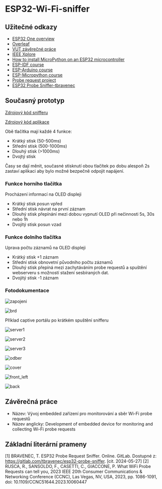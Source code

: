 # ESP32-Wi-Fi-sniffer
## Užitečné odkazy
- [ESP32 One overview](https://www.waveshare.com/wiki/ESP32_One)
- [Overleaf](https://www.overleaf.com/project)
- [VUT závěrečné práce](https://www.vut.cz/studenti/zav-prace)
- [IEEE Xplore](https://ieeexplore.ieee.org/Xplore/home.jsp)
- [How to install MicroPython on an ESP32 microcontroller](https://pythonforundergradengineers.com/how-to-install-micropython-on-an-esp32.html)
- [ESP-IDF course](https://github.com/tomas-fryza/esp-idf)
- [ESP-Arduino course](https://github.com/tomas-fryza/esp-arduino)
- [ESP-Micropython course](https://github.com/tomas-fryza/esp-micropython)
- [Probe request project](https://github.com/tomas-fryza/probe-request-project)
- [ESP32 Probe Sniffer-tbravenec](https://gitlab.com/tbravenec/esp32-probe-sniffer)
## Současný prototyp
[Zdrojový kód snifferu](https://github.com/Foyceek/ESP32-Wi-Fi-sniffer/tree/main/ESP-IDF/ESP32_Wi-Fi_SNIFFER)

[Zdrojový kód aplikace](https://github.com/Foyceek/ESP32-Wi-Fi-sniffer/blob/main/Probe_Request_Analysis_App/README.md)

Obě tlačítka mají každé 4 funkce:
- Krátký stisk (50-500ms)
- Střední stisk (500-1000ms)
- Dlouhý stisk (>1000ms)
- Dvojtý stisk

Časy se dají měnit, současné stisknutí obou tlačítek po dobu alespoň 2s zastaví aplikaci aby bylo možné bezpečně odpojit napájení.

### Funkce horního tlačítka

Procházení informací na OLED displeji

- Krátký stisk posun vpřed
- Střední stisk návrat na první záznam
- Dlouhý stisk přepínání mezi dobou vypnutí OLED při nečinnosti 5s, 30s nebo 1h
- Dvojitý stisk posun vzad

### Funkce dolního tlačítka

Uprava počtu záznamů na OLED displeji

- Krátký stisk +1 záznam
- Střední stisk obnovetní původního počtu záznamů
- Dlouhý stisk přepíná mezi zachytáváním probe requestů a spuštění webserveru s možností stažení sesbíraných dat.
- Dvojitý stisk -1 záznam

### Fotodokumentace

![zapojeni](https://github.com/user-attachments/assets/65e7d7c3-b3d8-4aaf-93ca-ba332e7c353a)

![brd](https://github.com/user-attachments/assets/0920484b-47d3-49ab-9737-f8c021d58a87)

Příklad captive portálu po krátkém spuštění snifferu

![server1](https://github.com/user-attachments/assets/6a84b53f-39b7-4a1f-9683-0bcdcdfa014b)

![server2](https://github.com/user-attachments/assets/f39c349e-f5ec-4509-88af-fab7db7d953b)

![server3](https://github.com/user-attachments/assets/3365ed92-6d4b-4bcf-a7f9-df0f376b8b1d)

![odber](https://github.com/user-attachments/assets/50aced74-68ac-484c-b7ab-eeedc9c247ff)

![cover](https://github.com/user-attachments/assets/2015fd8f-3917-49bc-b3e5-515400cd47ba)

![front_left](https://github.com/user-attachments/assets/cd16d14e-1ad9-4449-83fd-e3f99a581656)

![back](https://github.com/user-attachments/assets/ba73f930-5efb-40a1-aba5-03c768b71ad5)



## Závěrečná práce
- Název: Vývoj embedded zařízení pro monitorování a sběr Wi-Fi probe requestů
- Název anglicky: Development of embedded device for monitoring and collecting Wi-Fi probe requests
## Základní literární prameny
[1] BRAVENEC, T. ESP32 Probe Request Sniffer. Online. GitLab. Dostupné z: https://gitlab.com/tbravenec/esp32-probe-sniffer. [cit. 2024-05-27]
[2] RUSCA, R., SANSOLDO, F., CASETTI, C., GIACCONE, P. What WiFi Probe Requests can tell you, 2023 IEEE 20th Consumer Communications & Networking Conference (CCNC), Las Vegas, NV, USA, 2023, pp. 1086-1091, doi: 10.1109/CCNC51644.2023.10060447
